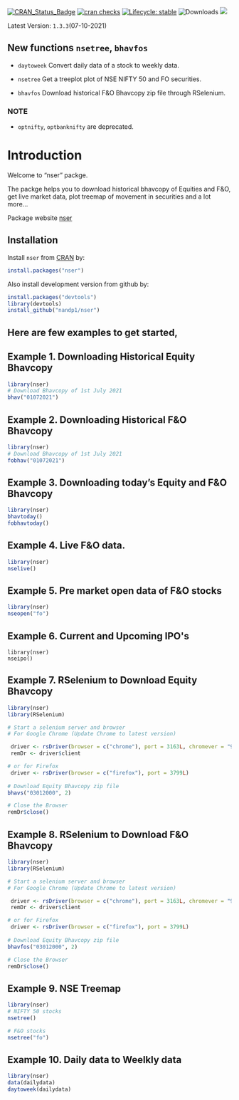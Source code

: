 
<!-- README.md is generated from README.Rmd. Please edit that file -->

<!-- badges: start -->

[![CRAN\_Status\_Badge](https://www.r-pkg.org/badges/version/nser)](https://cran.r-project.org/package=nser)
[![cran
checks](https://cranchecks.info/badges/summary/nser)](https://cran.r-project.org/web/checks/check_results_nser.html)
[![Lifecycle:
stable](https://img.shields.io/badge/lifecycle-stable-brightgreen.svg)](https://lifecycle.r-lib.org/articles/stages.html#stable-1)
![Downloads](http://cranlogs.r-pkg.org/badges/nser)
[![](https://cranlogs.r-pkg.org/badges/grand-total/nser)](https://cran.r-project.org/package=nser)
<!-- badges: end -->

Latest Version: `1.3.3`(07-10-2021)


## New functions `nsetree`, `bhavfos`

* `daytoweek` Convert daily data of a stock to weekly data.

* `nsetree` Get a treeplot plot of NSE NIFTY 50 and FO securities. 

* `bhavfos` Download historical F&O Bhavcopy zip file through RSelenium. 

### NOTE 
* `optnifty`, `optbanknifty` are deprecated.


# Introduction

Welcome to “nser” packge. 

The packge helps you to download historical bhavcopy of Equities and F&O, get live market data, plot treemap of movement in securities and a lot more...


Package website [nser](https://nandp1.github.io/nser/)

## Installation

Install `nser` from [CRAN](https://cloud.r-project.org/web/packages/nser/index.html) by:

``` r
install.packages("nser")
```

Also install development version from github by:

``` r
install.packages("devtools")
library(devtools)
install_github("nandp1/nser")
```
## Here are few examples to get started, 

## Example 1. Downloading Historical Equity Bhavcopy

``` r
library(nser)
# Download Bhavcopy of 1st July 2021
bhav("01072021")
```

## Example 2. Downloading Historical F\&O Bhavcopy

``` r
library(nser)
# Download Bhavcopy of 1st July 2021
fobhav("01072021")
```

## Example 3. Downloading today’s Equity and F\&O Bhavcopy

``` r
library(nser)
bhavtoday()
fobhavtoday()
```


## Example 4. Live F&O data.
``` r
library(nser)
nselive()
```

## Example 5. Pre market open data of F&O stocks
``` r
library(nser)
nseopen("fo")
```

## Example 6. Current and Upcoming IPO's
``` {r example}
library(nser)
nseipo()
```

## Example 7. RSelenium to Download Equity Bhavcopy
``` r
library(nser)
library(RSelenium)

# Start a selenium server and browser
# For Google Chrome (Update Chrome to latest version)

 driver <- rsDriver(browser = c("chrome"), port = 3163L, chromever = "91.0.4472.101")
 remDr <- driver$client

# or for Firefox
 driver <- rsDriver(browser = c("firefox"), port = 3799L)
 
# Download Equity Bhavcopy zip file
bhavs("03012000", 2)

# Close the Browser
remDr$close()

```

## Example 8. RSelenium to Download F&O Bhavcopy
``` r
library(nser)
library(RSelenium)

# Start a selenium server and browser
# For Google Chrome (Update Chrome to latest version)

 driver <- rsDriver(browser = c("chrome"), port = 3163L, chromever = "91.0.4472.101")
 remDr <- driver$client

# or for Firefox
 driver <- rsDriver(browser = c("firefox"), port = 3799L)
 
# Download Equity Bhavcopy zip file
bhavfos("03012000", 2)

# Close the Browser
remDr$close()

```

## Example 9. NSE Treemap 
``` r 
library(nser)
# NIFTY 50 stocks
nsetree()

# F&O stocks
nsetree("fo")
```

## Example 10. Daily data to Weelkly data
``` r 
library(nser)
data(dailydata)
daytoweek(dailydata)
```


